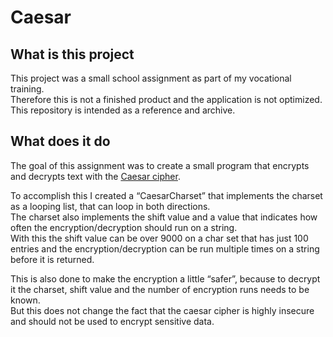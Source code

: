# Caesar
 
## What is this project

This project was a small school assignment as part of my vocational training.  
Therefore this is not a finished product and the application is not optimized. This repository is intended as a reference and archive.

## What does it do

The goal of this assignment was to create a small program that encrypts and decrypts text with the [Caesar cipher](https://en.wikipedia.org/wiki/Caesar_cipher).

To accomplish this I created a “CaesarCharset” that implements the charset as a looping list, that can loop in both directions.  
The charset also implements the shift value and a value that indicates how often the encryption/decryption should run on a string.  
With this the shift value can be over 9000 on a char set that has just 100 entries and the encryption/decryption can be run multiple times on a string before it is returned.  

This is also done to make the encryption a little “safer”, because to decrypt it the charset, shift value and the number of encryption runs needs to be known.  
But this does not change the fact that the caesar cipher is highly insecure and should not be used to encrypt sensitive data.